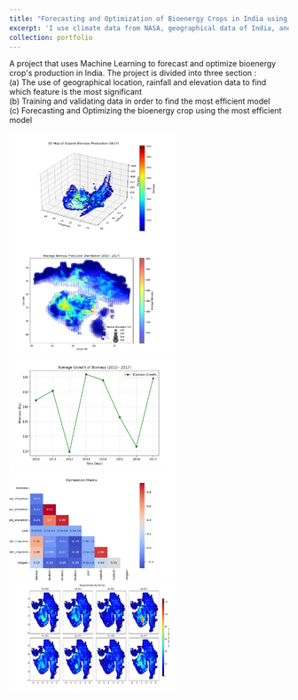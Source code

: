 ```yaml
---
title: "Forecasting and Optimization of Bioenergy Crops in India using Machine Learning"
excerpt: 'I use climate data from NASA, geographical data of India, and historical data to forecast and predict future bioenergy crop production.'
collection: portfolio
---
```


A project that uses Machine Learning to forecast and optimize bioenergy crop's production in India. The project is divided into three section : <br/>
(a) The use of geographical location, rainfall and elevation data to find which feature is the most significant <br/>
(b) Training and validating data in order to find the most efficient model <br/>
(c) Forecasting and Optimizing the bioenergy crop using the most efficient model <br/>

<img src="/images/portfolio_1/3d_biomass_distribution.png" width="300" height="200">
<img src="/images/portfolio_1/avg_biomass_distribution_map.png" width="300" height="200">
<img src="/images/portfolio_1/biomass_growth_plot.png" width="300" height="200">
<img src="/images/portfolio_1/correlation_matrix.png" width="300" height="200">
<img src="/images/portfolio_1/biomass_distribution_plot.png" width="300" height="200">
